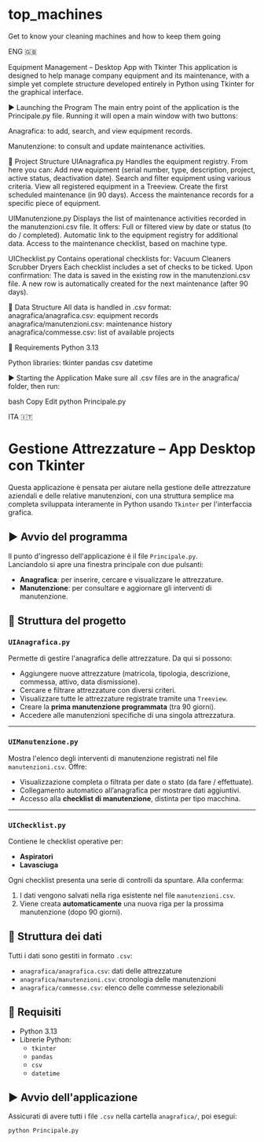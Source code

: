 # top_machines
Get to know your cleaning machines and how to keep them going 

ENG 🇬🇧

Equipment Management – Desktop App with Tkinter
This application is designed to help manage company equipment and its maintenance, with a simple yet complete structure developed entirely in Python using Tkinter for the graphical interface.

▶️ Launching the Program
The main entry point of the application is the Principale.py file.
Running it will open a main window with two buttons:

Anagrafica: to add, search, and view equipment records.

Manutenzione: to consult and update maintenance activities.

📁 Project Structure
UIAnagrafica.py
Handles the equipment registry. From here you can:
Add new equipment (serial number, type, description, project, active status, deactivation date).
Search and filter equipment using various criteria.
View all registered equipment in a Treeview.
Create the first scheduled maintenance (in 90 days).
Access the maintenance records for a specific piece of equipment.

UIManutenzione.py
Displays the list of maintenance activities recorded in the manutenzioni.csv file. It offers:
Full or filtered view by date or status (to do / completed).
Automatic link to the equipment registry for additional data.
Access to the maintenance checklist, based on machine type.

UIChecklist.py
Contains operational checklists for:
Vacuum Cleaners
Scrubber Dryers
Each checklist includes a set of checks to be ticked. Upon confirmation:
The data is saved in the existing row in the manutenzioni.csv file.
A new row is automatically created for the next maintenance (after 90 days).

📂 Data Structure
All data is handled in .csv format:
anagrafica/anagrafica.csv: equipment records
anagrafica/manutenzioni.csv: maintenance history
anagrafica/commesse.csv: list of available projects

🧰 Requirements
Python 3.13

Python libraries:
tkinter
pandas
csv
datetime

▶️ Starting the Application
Make sure all .csv files are in the anagrafica/ folder, then run:

bash
Copy
Edit
python Principale.py

ITA 🇮🇹
# Gestione Attrezzature – App Desktop con Tkinter

Questa applicazione è pensata per aiutare nella gestione delle attrezzature aziendali e delle relative manutenzioni, con una struttura semplice ma completa sviluppata interamente in Python usando `Tkinter` per l'interfaccia grafica.

## ▶️ Avvio del programma

Il punto d'ingresso dell'applicazione è il file `Principale.py`.  
Lanciandolo si apre una finestra principale con due pulsanti:

- **Anagrafica**: per inserire, cercare e visualizzare le attrezzature.
- **Manutenzione**: per consultare e aggiornare gli interventi di manutenzione.

## 📁 Struttura del progetto

### `UIAnagrafica.py`

Permette di gestire l'anagrafica delle attrezzature. Da qui si possono:

- Aggiungere nuove attrezzature (matricola, tipologia, descrizione, commessa, attivo, data dismissione).
- Cercare e filtrare attrezzature con diversi criteri.
- Visualizzare tutte le attrezzature registrate tramite una `Treeview`.
- Creare la **prima manutenzione programmata** (tra 90 giorni).
- Accedere alle manutenzioni specifiche di una singola attrezzatura.

---

### `UIManutenzione.py`

Mostra l'elenco degli interventi di manutenzione registrati nel file `manutenzioni.csv`. Offre:

- Visualizzazione completa o filtrata per date o stato (da fare / effettuate).
- Collegamento automatico all’anagrafica per mostrare dati aggiuntivi.
- Accesso alla **checklist di manutenzione**, distinta per tipo macchina.

---

### `UIChecklist.py`

Contiene le checklist operative per:

- **Aspiratori**
- **Lavasciuga**

Ogni checklist presenta una serie di controlli da spuntare. Alla conferma:

1. I dati vengono salvati nella riga esistente nel file `manutenzioni.csv`.
2. Viene creata **automaticamente** una nuova riga per la prossima manutenzione (dopo 90 giorni).

## 📂 Struttura dei dati

Tutti i dati sono gestiti in formato `.csv`:

- `anagrafica/anagrafica.csv`: dati delle attrezzature
- `anagrafica/manutenzioni.csv`: cronologia delle manutenzioni
- `anagrafica/commesse.csv`: elenco delle commesse selezionabili

## 🧰 Requisiti

- Python 3.13
- Librerie Python:
  - `tkinter`
  - `pandas`
  - `csv`
  - `datetime`

## ▶️ Avvio dell'applicazione

Assicurati di avere tutti i file `.csv` nella cartella `anagrafica/`, poi esegui:

```bash
python Principale.py

